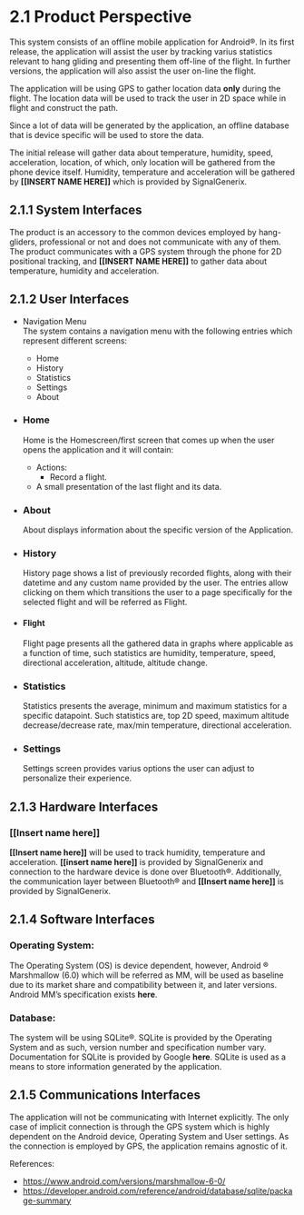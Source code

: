 # 2.1 Product Perspective  

This system consists of an offline mobile application for Android®. In its first release, the application will assist the user by tracking varius statistics relevant to hang gliding and presenting them off-line of the flight. In further versions, the application will also assist the user on-line the flight.

The application will be using GPS to gather location data  __only__ during the flight. The location data will be used to track the user in 2D space while in flight and construct the path.

Since a lot of data will be generated by the application, an offline database that is device specific will be used to store the data.

The initial release will gather data about temperature, humidity, speed, acceleration, location, of which, only location will be gathered from the phone device itself. Humidity, temperature and acceleration will be gathered by __[[INSERT NAME HERE]]__ which is provided by SignalGenerix.


## 2.1.1 System Interfaces

The product is an accessory to the common devices employed by hang-gliders, professional or not and does not communicate with any of them. The product communicates with a GPS system through the phone for 2D positional tracking, and __[[INSERT NAME HERE]]__ to gather data about temperature, humidity and acceleration.

## 2.1.2 User Interfaces


* Navigation Menu  
The system contains a navigation menu with the following entries which represent different screens:
  * Home
  * History
  * Statistics
  * Settings
  * About

* ### Home
  Home is the Homescreen/first screen that comes up when the user opens the application and it will contain:
  * Actions:
    * Record a flight.
  * A small presentation of the last flight and its data.

* ### About    
  About displays information about the specific version of the Application.

* ### History  
  History page shows a list of previously recorded flights, along with their datetime and any custom name provided by the user. The entries allow clicking on them which transitions the user to a page specifically for the selected flight and will be referred as Flight.

 * #### Flight  
   Flight page presents all the gathered data in graphs where applicable as a function of time, such statistics are humidity, temperature, speed, directional acceleration, altitude, altitude change.

 * ### Statistics  
   Statistics presents the average, minimum and maximum statistics for a specific datapoint. Such statistics are, top 2D speed, maximum altitude decrease/decrease rate, max/min temperature, directional acceleration.

* ### Settings
  Settings screen provides varius options the user can adjust to personalize their experience.

## 2.1.3 Hardware Interfaces

### [[Insert name here]]
__[[Insert name here]]__ will be used to track humidity, temperature and acceleration. __[[insert name here]]__ is provided by SignalGenerix and connection to the hardware device is done over Bluetooth®. Additionally, the communication layer between  Bluetooth® and __[[Insert name here]]__ is provided by SignalGenerix.

## 2.1.4 Software Interfaces

### Operating System:

The Operating System (OS) is device dependent, however, Android ® Marshmallow (6.0) which will be referred as MM, will be used as baseline due to its market share and compatibility between it, and later versions. 
Android MM’s specification exists __here__.

### Database:  
The system will be using SQLite®. SQLite is provided by the Operating System and as such, version number and specification number vary. Documentation for SQLite is provided by Google __here__.
SQLite is used as a means to store information generated by the application.

## 2.1.5 Communications Interfaces

The application will not be communicating with Internet explicitly. The only case of implicit connection is through the GPS system which is highly dependent on the Android device, Operating System and User settings. As the connection is employed by GPS, the application remains agnostic of it.

References:

- https://www.android.com/versions/marshmallow-6-0/
- https://developer.android.com/reference/android/database/sqlite/package-summary
